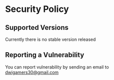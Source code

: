 # Security Policy

## Supported Versions

Currently there is no stable version released 

## Reporting a Vulnerability

You can report vulnerability by sending an email to dwigamers30@gmail.com
